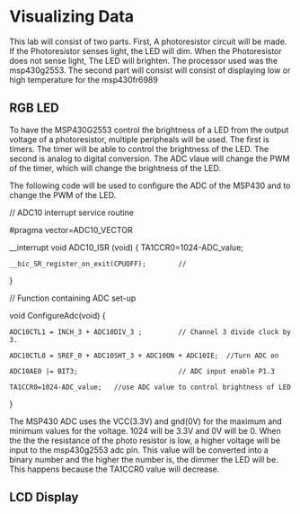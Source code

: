 # Visualizing Data
This lab will consist of two parts. First, A photoresistor circuit will be made. If the Photoresistor senses light, the LED will dim. 
When the Photoresistor does not sense light, The LED will brighten. The processor used was the msp430g2553. The second part will consist will consist of displaying low or high temperature for the msp430fr6989

## RGB LED
To have the MSP430G2553 control the brightness of a LED from the output voltage of a photoresistor, multiple peripheals will be used. The first is timers. The timer will be able to control the brightness of the LED. The second is analog to digital conversion. The ADC vlaue will change the PWM of the timer, which will change the brightness of the LED.

The following code will be used to configure the ADC of the MSP430 and to change the PWM of the LED.

// ADC10 interrupt service routine

#pragma vector=ADC10_VECTOR

__interrupt void ADC10_ISR (void)
{
    TA1CCR0=1024-ADC_value;
    
    __bic_SR_register_on_exit(CPUOFF);        //
    
}

// Function containing ADC set-up

void ConfigureAdc(void)
{

    ADC10CTL1 = INCH_3 + ADC10DIV_3 ;         // Channel 3 divide clock by 3.
    
    ADC10CTL0 = SREF_0 + ADC10SHT_3 + ADC10ON + ADC10IE;  //Turn ADC on
    
    ADC10AE0 |= BIT3;                         // ADC input enable P1.3
    
    TA1CCR0=1024-ADC_value;   //use ADC value to control brightness of LED
}

The MSP430 ADC uses the VCC(3.3V) and gnd(0V) for the maximum and minimum values for the voltage. 1024 will be 3.3V and 0V will be 0. When the the the resistance of the photo resistor is low, a higher voltage will be input to the msp430g2553 adc pin. This value will be converted into a binary number and the higher the number is, the dimmer the LED will be. This happens because the TA1CCR0 value will decrease.


## LCD Display




